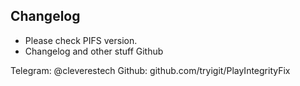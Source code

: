 ## Changelog

- Please check PIFS version.
- Changelog and other stuff Github

Telegram: @cleverestech
Github:
github.com/tryigit/PlayIntegrityFix
